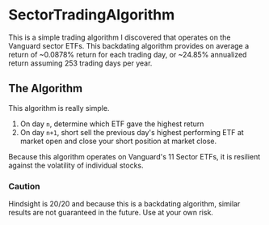 # SectorTradingAlgorithm

This is a simple trading algorithm I discovered that operates on the Vanguard sector ETFs. This backdating algorithm provides on average a return of ~0.0878% return for each trading day, or ~24.85% annualized return assuming 253 trading days per year.

## The Algorithm

This algorithm is really simple. 
1. On day `n`, determine which ETF gave the highest return
2. On day `n+1`, short sell the previous day's highest performing ETF at market open and close your short position at market close.

Because this algorithm operates on Vanguard's 11 Sector ETFs, it is resilient against the volatility of individual stocks.

### Caution
Hindsight is 20/20 and because this is a backdating algorithm, similar results are not guaranteed in the future. Use at your own risk.
